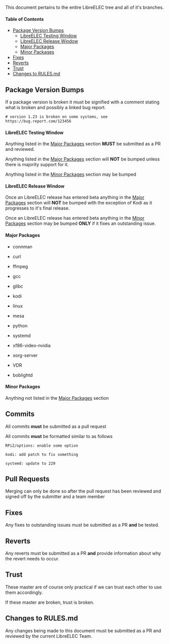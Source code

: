 This document pertains to the entire LibreELEC tree and all of it's branches.

#### Table of Contents

- [Package Version Bumps](https://github.com/LibreELEC/LibreELEC.tv/blob/master/RULES.md#package-version-bumps)
  - [LibreELEC Testing Window](https://github.com/LibreELEC/LibreELEC.tv/blob/master/RULES.md#libreelec-testing-window)
  - [LibreELEC Release Window](https://github.com/LibreELEC/LibreELEC.tv/blob/master/RULES.md#libreelec-release-window)
  - [Major Packages](https://github.com/LibreELEC/LibreELEC.tv/blob/master/RULES.md#major-packages)
  - [Minor Packages](https://github.com/LibreELEC/LibreELEC.tv/blob/master/RULES.md#minor-packages)
- [Fixes](https://github.com/LibreELEC/LibreELEC.tv/blob/master/RULES.md#fixes)
- [Reverts](https://github.com/LibreELEC/LibreELEC.tv/blob/master/RULES.md#reverts)
- [Trust](https://github.com/LibreELEC/LibreELEC.tv/blob/master/RULES.md#trust)
- [Changes to RULES.md](https://github.com/LibreELEC/LibreELEC.tv/blob/master/RULES.md#changes-to-mastermd)

## Package Version Bumps

If a package version is broken it must be signified with a comment stating what is broken and possibly a linked bug report.
```
# version 1.23 is broken on some systems, see https://bug.report.com/123456
```

#### LibreELEC Testing Window

Anything listed in the [Major Packages](https://github.com/LibreELEC/LibreELEC.tv/blob/master/RULES.md#major-packages) section **MUST** be submitted as a PR and reviewed.

Anything listed in the [Major Packages](https://github.com/LibreELEC/LibreELEC.tv/blob/master/RULES.md#major-packages) section will **NOT** be bumped unless there is majority support for it.

Anything listed in the [Minor Packages](https://github.com/LibreELEC/LibreELEC.tv/blob/master/RULES.md#minor-packages) section may be bumped

#### LibreELEC Release Window

Once an LibreELEC release has entered beta anything in the [Major Packages](https://github.com/LibreELEC/LibreELEC.tv/blob/master/RULES.md#major-packages) section will **NOT** be bumped with the exception of Kodi as it progresses to it's final release.

Once an LibreELEC release has entered beta anything in the [Minor Packages](https://github.com/LibreELEC/LibreELEC.tv/blob/master/RULES.md#minor-packages) section may be bumped **ONLY** if it fixes an outstanding issue.

#### Major Packages

- connman
- curl
- ffmpeg
- gcc
- glibc
- kodi
- linux
- mesa
- python
- systemd
- xf86-video-nvidia
- xorg-server

- VDR
- boblightd

#### Minor Packages

Anything not listed in the [Major Packages](https://github.com/LibreELEC/LibreELEC.tv/blob/master/RULES.md#major-packages) section

## Commits

All commits **must** be submitted as a pull request

All commits **must** be formatted similar to as follows
```
RPi2/options: enable some option
```
```
kodi: add patch to fix something
```
```
systemd: update to 229
```

## Pull Requests

Merging can only be done so after the pull request has been reviewed and signed off by the submitter and a team member

## Fixes

Any fixes to outstanding issues must be submitted as a PR **and** be tested.

## Reverts

Any reverts must be submitted as a PR **and** provide information about why the revert needs to occur.

## Trust

These master are of course only practical if we can trust each other to use them accordingly.

If these master are broken, trust is broken.

## Changes to RULES.md

Any changes being made to this document must be submitted as a PR and reviewed by the current LibreELEC Team.
